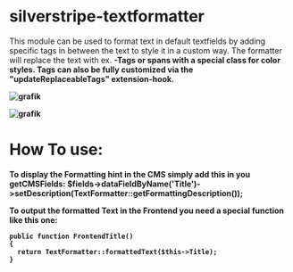 # silverstripe-textformatter

This module can be used to format text in default textfields by adding specific tags in between the text to style it in a custom way. 
The formatter will replace the text with ex. <strong>-Tags or spans with a special class for color styles. 
Tags can also be fully customized via the "updateReplaceableTags" extension-hook.

![grafik](https://github.com/user-attachments/assets/948873f4-2ad1-4647-8f9f-119545dd049a)

![grafik](https://github.com/user-attachments/assets/e224b296-5a6e-4f79-8594-2d67a93ebed6)

# How To use:
To display the Formatting hint in the CMS simply add this in you getCMSFields: 
$fields->dataFieldByName('Title')->setDescription(TextFormatter::getFormattingDescription());

To output the formatted Text in the Frontend you need a special function like this one: 
```
public function FrontendTitle()
{
  return TextFormatter::formattedText($this->Title);
}
```

